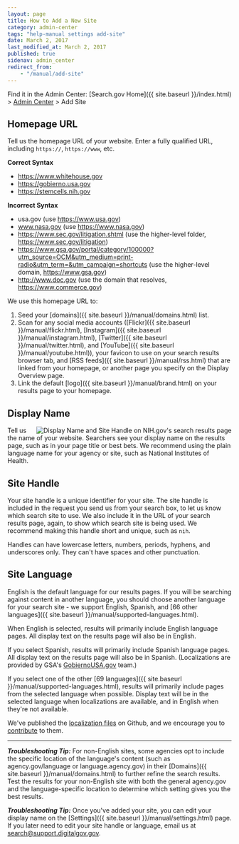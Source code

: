 ```yaml
---
layout: page
title: How to Add a New Site
category: admin-center
tags: "help-manual settings add-site"
date: March 2, 2017
last_modified_at: March 2, 2017
published: true
sidenav: admin_center
redirect_from:
    - "/manual/add-site"
---
```


Find it in the Admin Center: [Search.gov Home]({{ site.baseurl }}/index.html) > [Admin Center](https://search.usa.gov/sites/) > Add Site

## Homepage URL

Tell us the homepage URL of your website. Enter a fully qualified URL, including `https://`, `https://www`, etc. 

**Correct Syntax**

* https://www.whitehouse.gov     
* https://gobierno.usa.gov  
* https://stemcells.nih.gov

**Incorrect Syntax**

* usa.gov (use https://www.usa.gov)  
* www.nasa.gov (use https://www.nasa.gov)  
* https://www.sec.gov/litigation.shtml (use the higher-level folder, https://www.sec.gov/litigation)  
* https://www.gsa.gov/portal/category/100000?utm_source=OCM&utm_medium=print-radio&utm_term=&utm_campaign=shortcuts (use the higher-level domain, https://www.gsa.gov)
* http://www.doc.gov (use the domain that resolves, https://www.commerce.gov)  

We use this homepage URL to: 

1. Seed your [domains]({{ site.baseurl }}/manual/domains.html) list.
1. Scan for any social media accounts ([Flickr]({{ site.baseurl }}/manual/flickr.html), [Instagram]({{ site.baseurl }}/manual/instagram.html), [Twitter]({{ site.baseurl }}/manual/twitter.html), and [YouTube]({{ site.baseurl }}/manual/youtube.html)), your favicon to use on your search results browser tab, and [RSS feeds]({{ site.baseurl }}/manual/rss.html) that are linked from your homepage, or another page you specify on the Display Overview page.
1. Link the default [logo]({{ site.baseurl }}/manual/brand.html) on your results page to your homepage.

## Display Name

<a href="https://d3qcdigd1fhos0.cloudfront.net/blog/img/DisplayName_SiteHandle_800.png"><img style="float: right;" src="https://d3qcdigd1fhos0.cloudfront.net/blog/img/DisplayName_SiteHandle_175.png" alt="Display Name and Site Handle on NIH.gov's search results page"></a>Tell us the name of your website. Searchers see your display name on the results page, such as in your page title or best bets. We recommend using the plain language name for your agency or site, such as National Institutes of Health. 

## Site Handle

Your site handle is a unique identifier for your site. The site handle is included in the request you send us from your search box, to let us know which search site to use. We also include it in the URL of your search results page, again, to show which search site is being used. We recommend making this handle short and unique, such as `nih`.

Handles can have lowercase letters, numbers, periods, hyphens, and underscores only. They can't have spaces and other punctuation.


## Site Language

English is the default language for our results pages. If you will be searching against content in another language, you should choose another language for your search site - we support English, Spanish, and [66 other languages]({{ site.baseurl }}/manual/supported-languages.html). 

When English is selected, results will primarily include English language pages. All display text on the results page will also be in English. 

If you select Spanish, results will primarily include Spanish language pages. All display text on the results page will also be in Spanish. (Localizations are provided by GSA's [GobiernoUSA.gov](https://gobierno.usa.gov/) team.)

If you select one of the other [69 languages]({{ site.baseurl }}/manual/supported-languages.html), results will primarily include pages from the selected language when possible. Display text will be in the selected language when localizations are available, and in English when they're not available.

We've published the [localization files](https://github.com/GSA/punchcard/tree/master/localizations) on Github, and we encourage you to [contribute](https://github.com/GSA/punchcard/blob/master/CONTRIBUTING.md) to them.

---

***Troubleshooting Tip:*** For non-English sites, some agencies opt to include the specific location of the language's content (such as agency.gov/language or language.agency.gov) in their [Domains]({{ site.baseurl }}/manual/domains.html) to further refine the search results. Test the results for your non-English site with both the general agency.gov and the language-specific location to determine which setting gives you the best results.

***Troubleshooting Tip:*** Once you've added your site, you can edit your display name on the [Settings]({{ site.baseurl }}/manual/settings.html) page. If you later need to edit your site handle or language, email us at <search@support.digitalgov.gov>.
